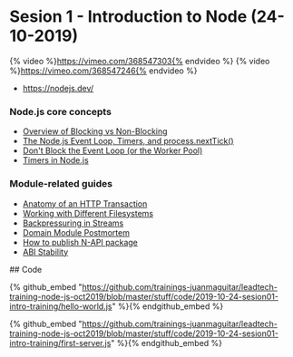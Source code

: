 # Sesion 1 - Introduction to Node (24-10-2019) 

{% video %}https://vimeo.com/368547303{% endvideo %}
{% video %}https://vimeo.com/368547246{% endvideo %}

- https://nodejs.dev/

### Node.js core concepts

- [Overview of Blocking vs Non-Blocking](https://nodejs.org/en/docs/guides/blocking-vs-non-blocking/)
- [The Node.js Event Loop, Timers, and process.nextTick()](https://nodejs.org/en/docs/guides/event-loop-timers-and-nexttick/)
- [Don't Block the Event Loop (or the Worker Pool)](https://nodejs.org/en/docs/guides/dont-block-the-event-loop/)
- [Timers in Node.js](https://nodejs.org/en/docs/guides/timers-in-node/)

### Module-related guides

- [Anatomy of an HTTP Transaction](https://nodejs.org/en/docs/guides/anatomy-of-an-http-transaction/)
- [Working with Different Filesystems](https://nodejs.org/en/docs/guides/working-with-different-filesystems/)
- [Backpressuring in Streams](https://nodejs.org/en/docs/guides/backpressuring-in-streams/)
- [Domain Module Postmortem](https://nodejs.org/en/docs/guides/domain-postmortem/)
- [How to publish N-API package](https://nodejs.org/en/docs/guides/publishing-napi-modules/)
- [ABI Stability](https://nodejs.org/en/docs/guides/abi-stability/)

## Code 

{% github_embed "https://github.com/trainings-juanmaguitar/leadtech-training-node-js-oct2019/blob/master/stuff/code/2019-10-24-sesion01-intro-training/hello-world.js" %}{% endgithub_embed %}

{% github_embed "https://github.com/trainings-juanmaguitar/leadtech-training-node-js-oct2019/blob/master/stuff/code/2019-10-24-sesion01-intro-training/first-server.js" %}{% endgithub_embed %}




